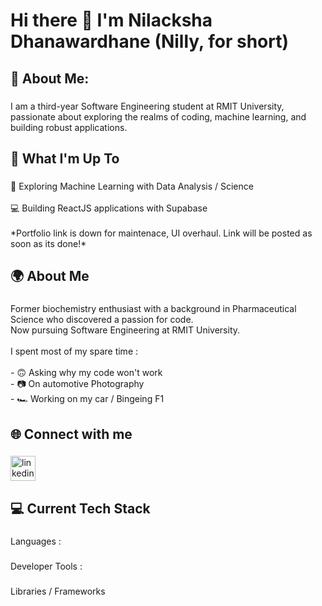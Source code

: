 <h1 align="left">Hi there 👋 I'm Nilacksha Dhanawardhane (Nilly, for short)</h1>

###

<h2 align="left">💫 About Me:</h2>

###

<p align="left">I am a third-year Software Engineering student at RMIT University, passionate about exploring the realms of coding, machine learning, and building robust applications.</p>

###

<h2 align="left">🚀 What I'm Up To</h2>

###

<p align="left">🤖 Exploring Machine Learning with Data Analysis / Science<br><br>    💻 Building ReactJS applications with Supabase<br><br>*Portfolio link is down for maintenace, UI overhaul. Link will be posted as soon as its done!*</p>

###

<h2 align="left">🌍 About Me</h2>

###

<p align="left">Former biochemistry enthusiast with a background in Pharmaceutical Science who discovered a passion for code.<br> Now pursuing Software Engineering at RMIT University.<br><br>I spent most of my spare time :<br><br>- 🙃 Asking why my code won't work<br>- 📷 On automotive Photography<br>- 🏎 Working on my car / Bingeing F1</p>

###

<h2 align="left">🌐 Connect with me</h2>

###

<div align="left">
  <a href="https://www.linkedin.com/in/nilacksha-dhanawardhane-722663316/" target="_blank">
    <img src="https://img.shields.io/static/v1?message=LinkedIn&logo=linkedin&label=&color=0077B5&logoColor=white&labelColor=&style=for-the-badge" height="40" alt="linkedin logo"  />
  </a>
</div>

###

<h2 align="left">💻 Current Tech Stack</h2>

###

<p align="left">Languages :</p>

###

<p align="left">Developer Tools :</p>

###

<p align="left">Libraries / Frameworks</p>

###
